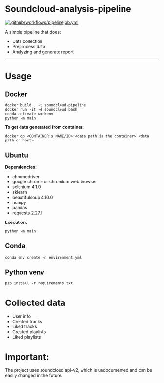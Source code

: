 # Soundcloud-analysis-pipeline
[![.github/workflows/pipelinejob.yml](https://github.com/ndkhoa0704/Soundcloud-analysis-pipeline/actions/workflows/pipelinejob.yml/badge.svg)](https://github.com/ndkhoa0704/Soundcloud-analysis-pipeline/actions/workflows/pipelinejob.yml)

A simple pipeline that does:
* Data collection 
* Preprocess data
* Analyzing and generate report

---
# Usage
## Docker
```
docker build . -t soundcloud-pipeline
docker run -it -d soundcloud bash
conda activate workenv
python -m main
```
**To get data generated from container:**
```
docker cp <CONTAINER's NAME/ID>:<data path in the container> <data path on host>
```

## Ubuntu
**Dependencies:**
* chromedriver
* google chrome or chromium web browser
* selenium 4.1.0
* sklearn
* beautifulsoup 4.10.0
* numpy
* pandas
* requests 2.27.1

**Execution:**
```
python -m main
```
## Conda
```
conda env create -n environment.yml
```

## Python venv
```
pip install -r requirements.txt
```



# Collected data
* User info
* Created tracks
* Liked tracks
* Created playlists
* Liked playlists

# Important:
The project uses soundcloud api-v2, which is undocumented and can be easily changed in the future.
